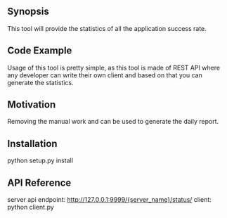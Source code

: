 ## Synopsis

This tool will provide the statistics of all the application success rate.

## Code Example
 Usage of this tool is pretty simple, as this tool is made of REST API where any developer can write their own client and based on that you can generate the statistics.

## Motivation

Removing the manual work and can be used to generate the daily report.

## Installation

python setup.py install

## API Reference
server api endpoint:
    http://127.0.0.1:9999/{server_name}/status/
client:
    python client.py
